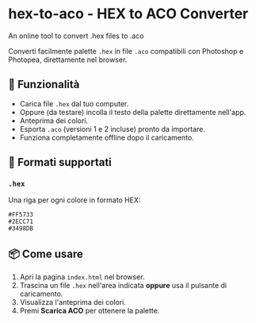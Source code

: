 # hex-to-aco - HEX to ACO Converter
An online tool to convert .hex files to .aco

Converti facilmente palette `.hex` in file `.aco` compatibili con Photoshop e Photopea, direttamente nel browser.

## 🚀 Funzionalità
- Carica file `.hex` dal tuo computer.
- Oppure (da testare) incolla il testo della palette direttamente nell'app.
- Anteprima dei colori.
- Esporta `.aco` (versioni 1 e 2 incluse) pronto da importare.
- Funziona completamente offline dopo il caricamento.

## 📄 Formati supportati

### `.hex`
Una riga per ogni colore in formato HEX:
```
#FF5733
#2ECC71
#3498DB
```

## 📦 Come usare
1. Apri la pagina `index.html` nel browser.
2. Trascina un file `.hex` nell'area indicata **oppure** usa il pulsante di caricamento.
3. Visualizza l'anteprima dei colori.
4. Premi **Scarica ACO** per ottenere la palette.

